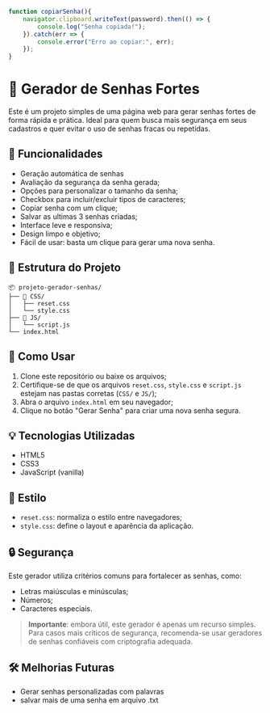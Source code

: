 ```javascript
function copiarSenha(){
    navigator.clipboard.writeText(password).then(() => {
        console.log("Senha copiada!");
    }).catch(err => {
        console.error("Erro ao copiar:", err);
    });
}
```

# 🔐 Gerador de Senhas Fortes

Este é um projeto simples de uma página web para gerar senhas fortes de forma rápida e prática. Ideal para quem busca mais segurança em seus cadastros e quer evitar o uso de senhas fracas ou repetidas.

## 📌 Funcionalidades

* Geração automática de senhas
* Avaliação da segurança da senha gerada;
* Opções para personalizar o tamanho da senha;
* Checkbox para incluir/excluir tipos de caracteres;
* Copiar senha com um clique;
* Salvar as ultimas 3 senhas criadas;
* Interface leve e responsiva;
* Design limpo e objetivo;
* Fácil de usar: basta um clique para gerar uma nova senha.

## 📁 Estrutura do Projeto

```
📦 projeto-gerador-senhas/
├── 📂 CSS/
│   ├── reset.css
│   └── style.css
├── 📂 JS/
│   └── script.js
└── index.html
```

## 🚀 Como Usar

1. Clone este repositório ou baixe os arquivos;
2. Certifique-se de que os arquivos `reset.css`, `style.css` e `script.js` estejam nas pastas corretas (`CSS/` e `JS/`);
3. Abra o arquivo `index.html` em seu navegador;
4. Clique no botão "Gerar Senha" para criar uma nova senha segura.

## 💡 Tecnologias Utilizadas

* HTML5
* CSS3
* JavaScript (vanilla)

## 🎨 Estilo

* `reset.css`: normaliza o estilo entre navegadores;
* `style.css`: define o layout e aparência da aplicação.

## 🔒 Segurança

Este gerador utiliza critérios comuns para fortalecer as senhas, como:

* Letras maiúsculas e minúsculas;
* Números;
* Caracteres especiais.

> **Importante**: embora útil, este gerador é apenas um recurso simples. Para casos mais críticos de segurança, recomenda-se usar geradores de senhas confiáveis com criptografia adequada.

## 🛠️ Melhorias Futuras

* Gerar senhas personalizadas com palavras
* salvar mais de uma senha em arquivo .txt
